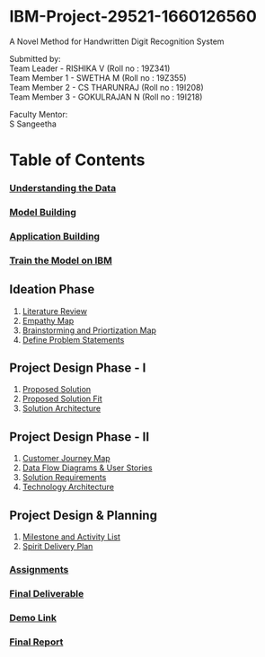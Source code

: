 # IBM-Project-29521-1660126560
A Novel Method for Handwritten Digit Recognition System

Submitted by: <br>
Team Leader - RISHIKA V (Roll no : 19Z341) <br>
Team Member 1 - SWETHA M (Roll no : 19Z355)<br>
Team Member 2 - CS THARUNRAJ (Roll no : 19I208)<br>
Team Member 3 - GOKULRAJAN N (Roll no : 19I218)<br>

Faculty Mentor:<br>
S Sangeetha<br>

# Table of Contents

### [Understanding the Data](https://github.com/IBM-EPBL/IBM-Project-29521-1660126560/tree/main/Understanding%20the%20data)
### [Model Building](https://github.com/IBM-EPBL/IBM-Project-29521-1660126560/tree/main/Model%20Building)
### [Application Building](https://github.com/IBM-EPBL/IBM-Project-29521-1660126560/tree/main/Application%20Building)
### [Train the Model on IBM](https://github.com/IBM-EPBL/IBM-Project-29521-1660126560/tree/main/Train%20the%20Model%20on%20IBM)

## Ideation Phase<br>
1. [Literature Review](https://github.com/IBM-EPBL/IBM-Project-29521-1660126560/blob/main/Project%20Design%20%26%20Planning/Ideation%20Phase/Literature%20Survey.pdf)
2. [Empathy Map](https://github.com/IBM-EPBL/IBM-Project-29521-1660126560/blob/main/Project%20Design%20%26%20Planning/Ideation%20Phase/Empathy%20Map%20-%20Handwriting.pdf)
3. [Brainstorming and Priortization Map](https://github.com/IBM-EPBL/IBM-Project-29521-1660126560/blob/main/Project%20Design%20%26%20Planning/Ideation%20Phase/Ideation%20Map%20-%20Novel%20Method.pdf)
4. [Define Problem Statements](https://github.com/IBM-EPBL/IBM-Project-29521-1660126560/blob/main/Project%20Design%20%26%20Planning/Ideation%20Phase/Literature%20Survey.pdf)

## Project Design Phase - I
1. [Proposed Solution](https://github.com/IBM-EPBL/IBM-Project-29521-1660126560/blob/main/Project%20Design%20%26%20Planning/Project%20Design%20Phase%20I/Proposed%20Solution.pdf)
2. [Proposed Solution Fit](https://github.com/IBM-EPBL/IBM-Project-29521-1660126560/blob/main/Project%20Design%20%26%20Planning/Project%20Design%20Phase%20I/Problem%20Solution%20Fit.pdf)
3. [Solution Architecture](https://github.com/IBM-EPBL/IBM-Project-29521-1660126560/blob/main/Project%20Design%20%26%20Planning/Project%20Design%20Phase%20I/Solution%20Architecture.pdf)

## Project Design Phase - II
1. [Customer Journey Map](https://github.com/IBM-EPBL/IBM-Project-29521-1660126560/blob/main/Project%20Design%20%26%20Planning/Project%20Design%20Phase%20II/Customer%20journey%20map.pdf)
2. [Data Flow Diagrams & User Stories](https://github.com/IBM-EPBL/IBM-Project-29521-1660126560/blob/main/Project%20Design%20%26%20Planning/Project%20Design%20Phase%20II/Data%20Flow%20Diagrams%20.pdf)
3. [Solution Requirements](https://github.com/IBM-EPBL/IBM-Project-29521-1660126560/blob/main/Project%20Design%20%26%20Planning/Project%20Design%20Phase%20II/Functional%20Requirement.pdf)
4. [Technology Architecture](https://github.com/IBM-EPBL/IBM-Project-29521-1660126560/blob/main/Project%20Design%20%26%20Planning/Project%20Design%20Phase%20II/Technology_Architecture.pdf)

## Project Design & Planning
1. [Milestone and Activity List](https://github.com/IBM-EPBL/IBM-Project-29521-1660126560/blob/main/Project%20Design%20%26%20Planning/Project%20Planning/Milestone%20%26%20Activity%20List.pdf)
2. [Spirit Delivery Plan](https://github.com/IBM-EPBL/IBM-Project-29521-1660126560/blob/main/Project%20Design%20%26%20Planning/Project%20Planning/Spirit%20Delivery%20Plan.pdf)

### [Assignments](https://github.com/IBM-EPBL/IBM-Project-29521-1660126560/tree/main/Assignments)
### [Final Deliverable](https://github.com/IBM-EPBL/IBM-Project-29521-1660126560/tree/main/Final%20Deliverables)
### [Demo Link](https://drive.google.com/file/d/1m23R2z_ayxJwo7tqq5V6C4fChjsWnbGV/view?usp=share_link)
### [Final Report](https://docs.google.com/document/d/1KPzzvS_N8M4duqx-zVK3Qf_H8kDzO3hk/edit?usp=sharing&ouid=115922799447984638338&rtpof=true&sd=true)





